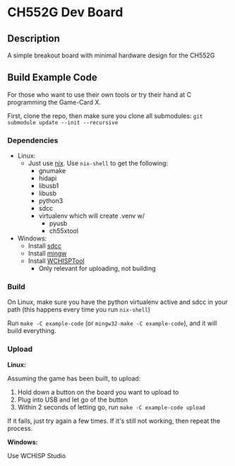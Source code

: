 # CH552G Dev Board

## Description

A simple breakout board with minimal hardware design for the CH552G

## Build Example Code 

For those who want to use their own tools or try their hand at C programming the Game-Card X.

First, clone the repo, then make sure you clone all submodules: `git submodule update --init --recursive`

### Dependencies

- Linux:
   + Just use [nix](https://nixos.org/download/). Use `nix-shell` to get the following:
      - gnumake
      - hidapi
      - libusb1
      - libusb
      - python3
      - sdcc
      - virtualenv which will create .venv w/
         + pyusb
         + ch55xtool
- Windows:
   + Install [sdcc](https://sourceforge.net/projects/sdcc/files/latest/download?source=files)
   + Install [mingw](https://sourceforge.net/projects/mingw/files/latest/download)
   + Install [WCHISPTool](https://www.wch.cn/download/WCHISPTool_Setup_exe.html)
      - Only relevant for uploading, not building

### Build

On Linux, make sure you have the python virtualenv active and sdcc in your path (this happens every time you run `nix-shell`)

Run `make -C example-code` (or `mingw32-make -C example-code`), and it will build everything.

### Upload

__Linux:__

Assuming the game has been built, to upload:

1. Hold down a button on the board you want to upload to
2. Plug into USB and let go of the button
3. Within 2 seconds of letting go, run `make -C example-code upload`

If it fails, just try again a few times. If it's still not working, then repeat the process.

__Windows:__

Use WCHISP Studio

